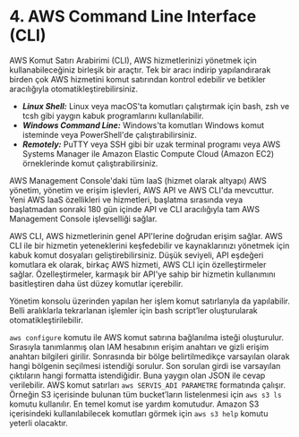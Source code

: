 ﻿# 4. AWS Command Line Interface (CLI)
AWS Komut Satırı Arabirimi (CLI), AWS hizmetlerinizi yönetmek için kullanabileceğiniz birleşik bir araçtır. Tek bir aracı indirip yapılandırarak birden çok AWS hizmetini komut satırından kontrol edebilir ve betikler aracılığıyla otomatikleştirebilirsiniz.
- ***Linux Shell:*** Linux veya macOS'ta komutları çalıştırmak için bash, zsh ve tcsh gibi yaygın kabuk programlarını kullanılabilir. 
- ***Windows Command Line:*** Windows'ta komutları Windows komut isteminde veya PowerShell'de çalıştırabilirsiniz. 
- ***Remotely:*** PuTTY veya SSH gibi bir uzak terminal programı veya AWS Systems Manager ile Amazon Elastic Compute Cloud (Amazon EC2) örneklerinde komut çalıştırabilirsiniz.

AWS Management Console'daki tüm IaaS (hizmet olarak altyapı) AWS yönetim, yönetim ve erişim işlevleri, AWS API ve AWS CLI'da mevcuttur. Yeni AWS IaaS özellikleri ve hizmetleri, başlatma sırasında veya başlatmadan sonraki 180 gün içinde API ve CLI aracılığıyla tam AWS Management Console işlevselliği sağlar. 

AWS CLI, AWS hizmetlerinin genel API'lerine doğrudan erişim sağlar. AWS CLI ile bir hizmetin yeteneklerini keşfedebilir ve kaynaklarınızı yönetmek için kabuk komut dosyaları geliştirebilirsiniz. Düşük seviyeli, API eşdeğeri komutlara ek olarak, birkaç AWS hizmeti, AWS CLI için özelleştirmeler sağlar. Özelleştirmeler, karmaşık bir API'ye sahip bir hizmetin kullanımını basitleştiren daha üst düzey komutlar içerebilir. 

Yönetim konsolu üzerinden yapılan her işlem komut satırlarıyla da yapılabilir. Belli aralıklarla tekrarlanan işlemler için bash script’ler oluşturularak otomatikleştirilebilir.

``aws configure`` komutu ile AWS komut satırına bağlanılma isteği oluşturulur. Sırasıyla tanımlanmış olan IAM hesabının erişim anahtarı ve gizli erişim anahtarı bilgileri girilir. Sonrasında bir bölge belirtilmedikçe varsayılan olarak hangi bölgenin seçilmesi istendiği sorulur. Son sorulan girdi ise varsayılan çıktıların hangi formatta istendiğidir. Buna yaygın olan JSON ile cevap verilebilir. AWS komut satırları ``aws SERVIS_ADI PARAMETRE`` formatında çalışır. Örneğin S3 içerisinde bulunan tüm bucket’ların listelenmesi için ``aws s3 ls`` komutu kullanılır. En temel komut ise yardım komutudur. Amazon S3 içerisindeki kullanılabilecek komutları görmek için ``aws s3 help`` komutu yeterli olacaktır.
